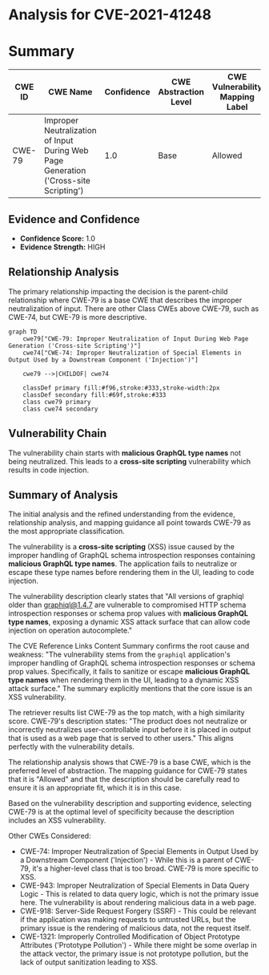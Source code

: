 # Analysis for CVE-2021-41248

# Summary
| CWE ID | CWE Name | Confidence | CWE Abstraction Level | CWE Vulnerability Mapping Label | CWE-Vulnerability Mapping Notes |
|---|---|---|---|---|---|
| CWE-79 | Improper Neutralization of Input During Web Page Generation ('Cross-site Scripting') | 1.0 | Base | Allowed | Primary CWE |

## Evidence and Confidence

*   **Confidence Score:** 1.0
*   **Evidence Strength:** HIGH

## Relationship Analysis
The primary relationship impacting the decision is the parent-child relationship where CWE-79 is a base CWE that describes the improper neutralization of input. There are other Class CWEs above CWE-79, such as CWE-74, but CWE-79 is more descriptive.

```mermaid
graph TD
    cwe79["CWE-79: Improper Neutralization of Input During Web Page Generation ('Cross-site Scripting')"]
    cwe74["CWE-74: Improper Neutralization of Special Elements in Output Used by a Downstream Component ('Injection')"]
    
    cwe79 -->|CHILDOF| cwe74
    
    classDef primary fill:#f96,stroke:#333,stroke-width:2px
    classDef secondary fill:#69f,stroke:#333
    class cwe79 primary
    class cwe74 secondary
```

## Vulnerability Chain
The vulnerability chain starts with **malicious GraphQL type names** not being neutralized. This leads to a **cross-site scripting** vulnerability which results in code injection.

## Summary of Analysis
The initial analysis and the refined understanding from the evidence, relationship analysis, and mapping guidance all point towards CWE-79 as the most appropriate classification.

The vulnerability is a **cross-site scripting** (XSS) issue caused by the improper handling of GraphQL schema introspection responses containing **malicious GraphQL type names**. The application fails to neutralize or escape these type names before rendering them in the UI, leading to code injection.

The vulnerability description clearly states that "All versions of graphiql older than graphiql@1.4.7 are vulnerable to compromised HTTP schema introspection responses or schema prop values with **malicious GraphQL type names**, exposing a dynamic XSS attack surface that can allow code injection on operation autocomplete."

The CVE Reference Links Content Summary confirms the root cause and weakness: "The vulnerability stems from the `graphiql` application's improper handling of GraphQL schema introspection responses or schema prop values. Specifically, it fails to sanitize or escape **malicious GraphQL type names** when rendering them in the UI, leading to a dynamic XSS attack surface." The summary explicitly mentions that the core issue is an XSS vulnerability.

The retriever results list CWE-79 as the top match, with a high similarity score. CWE-79's description states: "The product does not neutralize or incorrectly neutralizes user-controllable input before it is placed in output that is used as a web page that is served to other users." This aligns perfectly with the vulnerability details.

The relationship analysis shows that CWE-79 is a base CWE, which is the preferred level of abstraction. The mapping guidance for CWE-79 states that it is "Allowed" and that the description should be carefully read to ensure it is an appropriate fit, which it is in this case.

Based on the vulnerability description and supporting evidence, selecting CWE-79 is at the optimal level of specificity because the description includes an XSS vulnerability.

Other CWEs Considered:

*   CWE-74: Improper Neutralization of Special Elements in Output Used by a Downstream Component ('Injection') - While this is a parent of CWE-79, it's a higher-level class that is too broad. CWE-79 is more specific to XSS.
*   CWE-943: Improper Neutralization of Special Elements in Data Query Logic - This is related to data query logic, which is not the primary issue here. The vulnerability is about rendering malicious data in a web page.
*   CWE-918: Server-Side Request Forgery (SSRF) - This could be relevant if the application was making requests to untrusted URLs, but the primary issue is the rendering of malicious data, not the request itself.
*   CWE-1321: Improperly Controlled Modification of Object Prototype Attributes ('Prototype Pollution') - While there might be some overlap in the attack vector, the primary issue is not prototype pollution, but the lack of output sanitization leading to XSS.
